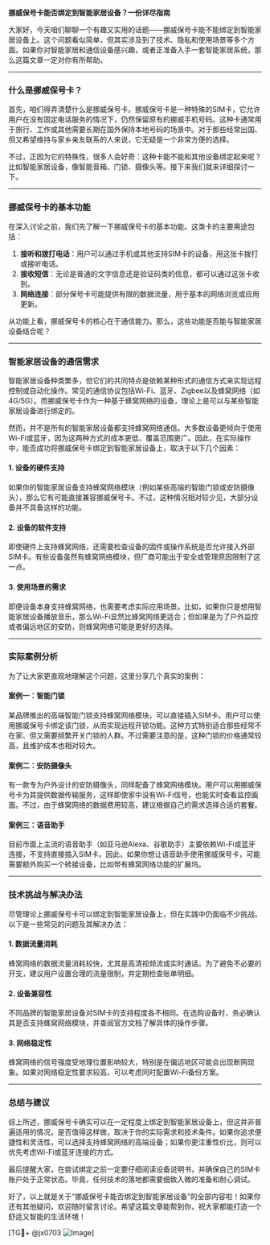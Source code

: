 **挪威保号卡能否绑定到智能家居设备？一份详尽指南**

大家好，今天咱们聊聊一个有趣又实用的话题——挪威保号卡能不能绑定到智能家居设备上。这个问题看似简单，但其实涉及到了技术、隐私和使用场景等多个方面。如果你对智能家居和通信设备感兴趣，或者正准备入手一套智能家居系统，那么这篇文章一定对你有所帮助。

---

### 什么是挪威保号卡？

首先，咱们得弄清楚什么是挪威保号卡。挪威保号卡是一种特殊的SIM卡，它允许用户在没有固定电话服务的情况下，仍然保留原有的挪威手机号码。这种卡通常用于旅行、工作或其他需要长期在国外保持本地号码的场景中。对于那些经常出国、但又希望维持与家乡亲友联系的人来说，它无疑是一个非常方便的选择。

不过，正因为它的特殊性，很多人会好奇：这种卡能不能和其他设备绑定起来呢？比如智能家居设备，像智能音箱、门锁、摄像头等。接下来我们就来详细探讨一下。

---

### 挪威保号卡的基本功能

在深入讨论之前，我们先了解一下挪威保号卡的基本功能。这类卡的主要用途包括：

1. **接听和拨打电话**：用户可以通过手机或其他支持SIM卡的设备，用这张卡拨打或接听电话。
2. **接收短信**：无论是普通的文字信息还是验证码类的信息，都可以通过这张卡收到。
3. **网络连接**：部分保号卡可能提供有限的数据流量，用于基本的网络浏览或应用更新。

从功能上看，挪威保号卡的核心在于通信能力。那么，这些功能是否能与智能家居设备结合呢？

---

### 智能家居设备的通信需求

智能家居设备种类繁多，但它们的共同特点是依赖某种形式的通信方式来实现远程控制或自动化操作。常见的通信协议包括Wi-Fi、蓝牙、Zigbee以及蜂窝网络（如4G/5G）。而挪威保号卡作为一种基于蜂窝网络的设备，理论上是可以与某些智能家居设备进行绑定的。

然而，并不是所有的智能家居设备都支持蜂窝网络通信。大多数设备更倾向于使用Wi-Fi或蓝牙，因为这两种方式的成本更低、覆盖范围更广。因此，在实际操作中，能否成功将挪威保号卡绑定到智能家居设备上，取决于以下几个因素：

#### 1. 设备的硬件支持
如果你的智能家居设备支持蜂窝网络模块（例如某些高端的智能门锁或安防摄像头），那么它有可能直接兼容挪威保号卡。不过，这种情况相对较少见，大部分设备并不具备这样的功能。

#### 2. 设备的软件支持
即使硬件上支持蜂窝网络，还需要检查设备的固件或操作系统是否允许接入外部SIM卡。有些设备虽然有蜂窝网络模块，但厂商可能出于安全或管理原因限制了这一点。

#### 3. 使用场景的需求
即便设备本身支持蜂窝网络，也需要考虑实际应用场景。比如，如果你只是想用智能家居设备播放音乐，那么Wi-Fi显然比蜂窝网络更适合；但如果是为了户外监控或者偏远地区的安防，则蜂窝网络可能是更好的选择。

---

### 实际案例分析

为了让大家更直观地理解这个问题，这里分享几个真实的案例：

#### 案例一：智能门锁
某品牌推出的高端智能门锁支持蜂窝网络模块，可以直接插入SIM卡。用户可以使用挪威保号卡绑定该门锁，从而实现远程开锁功能。这种方式特别适合那些经常不在家、但又需要频繁开关门锁的人群。不过需要注意的是，这种门锁的价格通常较高，且维护成本也相对较大。

#### 案例二：安防摄像头
有一款专为户外设计的安防摄像头，同样配备了蜂窝网络模块。用户可以用挪威保号卡为其提供数据传输服务，这样即使家中没有Wi-Fi信号，也能实时查看监控画面。不过，由于蜂窝网络的数据费用较高，建议根据自己的需求选择合适的套餐。

#### 案例三：语音助手
目前市面上主流的语音助手（如亚马逊Alexa、谷歌助手）主要依赖Wi-Fi或蓝牙连接，不支持直接插入SIM卡。因此，如果你想让语音助手使用挪威保号卡，可能需要额外购买一个转接设备，比如带有蜂窝网络功能的扩展坞。

---

### 技术挑战与解决办法

尽管理论上挪威保号卡可以绑定到智能家居设备上，但在实践中仍面临不少挑战。以下是一些常见的问题及其解决办法：

#### 1. 数据流量消耗
蜂窝网络的数据流量消耗较快，尤其是高清视频流或实时通话。为了避免不必要的开支，建议用户设置合理的流量限制，并定期检查账单明细。

#### 2. 设备兼容性
不同品牌的智能家居设备对SIM卡的支持程度各不相同。在选购设备时，务必确认其是否支持蜂窝网络模块，并查阅官方文档了解具体的操作步骤。

#### 3. 网络稳定性
蜂窝网络的信号强度受地理位置影响较大，特别是在偏远地区可能会出现断网现象。如果对网络稳定性要求较高，可以考虑同时配置Wi-Fi备份方案。

---

### 总结与建议

综上所述，挪威保号卡确实可以在一定程度上绑定到智能家居设备上，但这并非普遍适用的情况。是否值得这样做，取决于你的实际需求和技术条件。如果你追求便捷性和灵活性，可以选择支持蜂窝网络的高端设备；如果你更注重性价比，则可以优先考虑Wi-Fi或蓝牙连接的方式。

最后提醒大家，在尝试绑定之前一定要仔细阅读设备说明书，并确保自己的SIM卡账户处于正常状态。毕竟，任何技术的落地都需要细致入微的准备和耐心调试。

好了，以上就是关于“挪威保号卡能否绑定到智能家居设备”的全部内容啦！如果你还有其他疑问，欢迎随时留言讨论。希望这篇文章能帮到你，祝大家都能打造一个舒适又智能的生活环境！

[TG💪+ @jx0703 ![Image](https://github.com/user-attachments/assets/dbca1d08-cadb-493c-b0ec-ad6f7a83f270)]